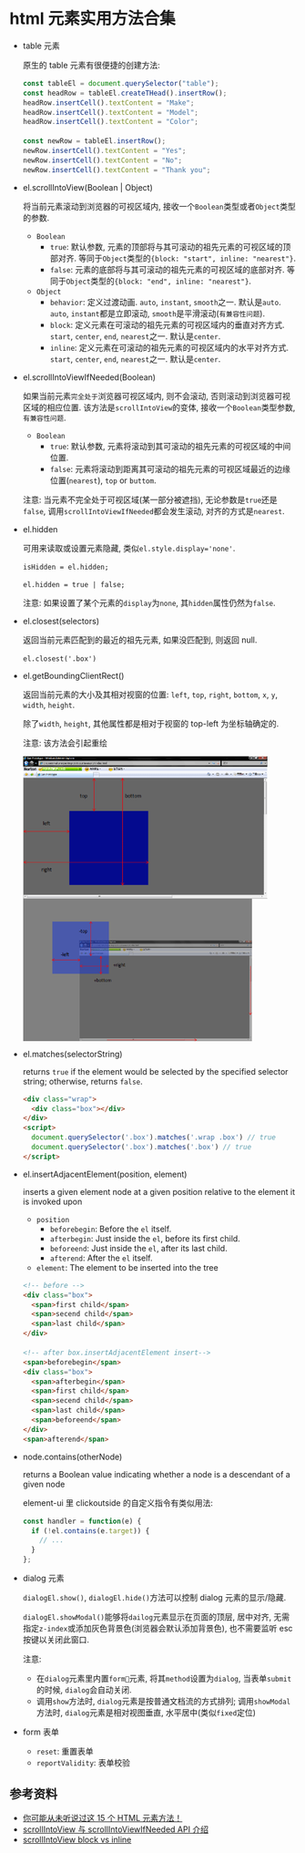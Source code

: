 # html 元素实用方法合集

- table 元素

  原生的 table 元素有很便捷的创建方法:

  ```javascript
  const tableEl = document.querySelector("table");
  const headRow = tableEl.createTHead().insertRow();
  headRow.insertCell().textContent = "Make";
  headRow.insertCell().textContent = "Model";
  headRow.insertCell().textContent = "Color";

  const newRow = tableEl.insertRow();
  newRow.insertCell().textContent = "Yes";
  newRow.insertCell().textContent = "No";
  newRow.insertCell().textContent = "Thank you";
  ```

- el.scrollIntoView(Boolean | Object)

  将当前元素滚动到浏览器的可视区域内, 接收一个`Boolean`类型或者`Object`类型的参数.

  - `Boolean`
    - `true`: 默认参数, 元素的顶部将与其可滚动的祖先元素的可视区域的顶部对齐. 等同于`Object`类型的`{block: "start", inline: "nearest"}`.
    - `false`: 元素的底部将与其可滚动的祖先元素的可视区域的底部对齐. 等同于`Object`类型的`{block: "end", inline: "nearest"}`.
  - `Object`
    - `behavior`: 定义过渡动画. `auto`, `instant`, `smooth`之一. 默认是`auto`. `auto`, `instant`都是立即滚动, `smooth`是平滑滚动(`有兼容性问题`).
    - `block`: 定义元素在可滚动的祖先元素的可视区域内的垂直对齐方式. `start`, `center`, `end`, `nearest`之一. 默认是`center`.
    - `inline`: 定义元素在可滚动的祖先元素的可视区域内的水平对齐方式. `start`, `center`, `end`, `nearest`之一. 默认是`center`.

- el.scrollIntoViewIfNeeded(Boolean)

  如果当前元素`完全处于`浏览器可视区域内, 则不会滚动, 否则滚动到浏览器可视区域的相应位置. 该方法是`scrollIntoView`的变体, 接收一个`Boolean`类型参数, `有兼容性问题`.

  - `Boolean`
    - `true`: 默认参数, 元素将滚动到其可滚动的祖先元素的可视区域的中间位置.
    - `false`: 元素将滚动到距离其可滚动的祖先元素的可视区域最近的边缘位置(`nearest`), `top` or `buttom`.

  注意: 当元素不完全处于可视区域(某一部分被遮挡), 无论参数是`true`还是`false`, 调用`scrollIntoViewIfNeeded`都会发生滚动, 对齐的方式是`nearest`.

- el.hidden

  可用来读取或设置元素隐藏, 类似`el.style.display='none'`.

  `isHidden = el.hidden;`

  `el.hidden = true | false;`

  注意: 如果设置了某个元素的`display`为`none`, 其`hidden`属性仍然为`false`.

- el.closest(selectors)

  返回当前元素匹配到的最近的祖先元素, 如果没匹配到, 则返回 null.

  `el.closest('.box')`

- el.getBoundingClientRect()

  返回当前元素的大小及其相对视窗的位置: `left`, `top`, `right`, `bottom`, `x`, `y`, `width`, `height`.

  除了`width`, `height`, 其他属性都是相对于视窗的 top-left 为坐标轴确定的.

  注意: 该方法会引起重绘

  <img src="https://github.com/tzstone/MarkdownPhotos/blob/master/getBoundingClientRect.gif" height=250 align=center />

  <img src="https://github.com/tzstone/MarkdownPhotos/blob/master/getBoundingClientRect-scroll.gif" height=250 align=center />

- el.matches(selectorString)

  returns `true` if the element would be selected by the specified selector string; otherwise, returns `false`.

  ```html
  <div class="wrap">
    <div class="box"></div>
  </div>
  <script>
    document.querySelector('.box').matches('.wrap .box') // true
    document.querySelector('.box').matches('.box') // true
  </script>
  ```

- el.insertAdjacentElement(position, element)

  inserts a given element node at a given position relative to the element it is invoked upon

  - `position`
    - `beforebegin`: Before the `el` itself.
    - `afterbegin`: Just inside the `el`, before its first child.
    - `beforeend`: Just inside the `el`, after its last child.
    - `afterend`: After the `el` itself.
  - `element`: The element to be inserted into the tree

  ```html
  <!-- before -->
  <div class="box">
    <span>first child</span>
    <span>secend child</span>
    <span>last child</span>
  </div>

  <!-- after box.insertAdjacentElement insert-->
  <span>beforebegin</span>
  <div class="box">
    <span>afterbegin</span>
    <span>first child</span>
    <span>secend child</span>
    <span>last child</span>
    <span>beforeend</span>
  </div>
  <span>afterend</span>
  ```

- node.contains(otherNode)

  returns a Boolean value indicating whether a node is a descendant of a given node

  element-ui 里 clickoutside 的自定义指令有类似用法:

  ```javascript
  const handler = function(e) {
    if (!el.contains(e.target)) {
      // ...
    }
  };
  ```

- dialog 元素

  `dialogEl.show()`, `dialogEl.hide()`方法可以控制 dialog 元素的显示/隐藏.

  `dialogEl.showModal()`能够将`dailog`元素显示在页面的顶层, 居中对齐, 无需指定`z-index`或添加灰色背景色(浏览器会默认添加背景色), 也不需要监听 esc 按键以关闭此窗口.

  注意:

  - 在`dialog`元素里内置`form`元素, 将其`method`设置为`dialog`, 当表单`submit`的时候, `dialog`会自动关闭.
  - 调用`show`方法时, `dialog`元素是按普通文档流的方式排列; 调用`showModal`方法时, `dialog`元素是相对视图垂直, 水平居中(类似`fixed`定位)

- form 表单

  - `reset`: 重置表单
  - `reportValidity`: 表单校验

## 参考资料

- [你可能从未听说过这 15 个 HTML 元素方法！](https://mp.weixin.qq.com/s/QLoTIpVgq5IqqYDW4ZQMKg)
- [scrollIntoView 与 scrollIntoViewIfNeeded API 介绍](https://juejin.im/post/59d74afe5188257e8267b03f)
- [scrollIntoView block vs inline](https://stackoverflow.com/questions/48634459/scrollintoview-block-vs-inline)
